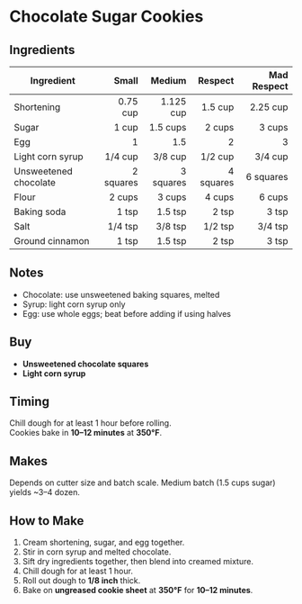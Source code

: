 # Chocolate Sugar Cookies

## Ingredients

| Ingredient            | Small | Medium | Respect | Mad Respect |
|------------------------|------------:|---------------:|-------------:|-------------:|
| Shortening             |   0.75 cup  |   1.125 cup    |   1.5 cup    |   2.25 cup   |
| Sugar                  |   1 cup     |   1.5 cups     |   2 cups     |   3 cups     |
| Egg                    |   1         |   1.5          |   2          |   3          |
| Light corn syrup       |   1/4 cup   |   3/8 cup      |   1/2 cup    |   3/4 cup    |
| Unsweetened chocolate  |   2 squares |   3 squares    |   4 squares  |   6 squares  |
| Flour                  |   2 cups    |   3 cups       |   4 cups     |   6 cups     |
| Baking soda            |   1 tsp     |   1.5 tsp      |   2 tsp      |   3 tsp      |
| Salt                   |   1/4 tsp   |   3/8 tsp      |   1/2 tsp    |   3/4 tsp    |
| Ground cinnamon        |   1 tsp     |   1.5 tsp      |   2 tsp      |   3 tsp      |

## Notes

- Chocolate: use unsweetened baking squares, melted  
- Syrup: light corn syrup only  
- Egg: use whole eggs; beat before adding if using halves

## Buy

- **Unsweetened chocolate squares**
- **Light corn syrup**

## Timing

Chill dough for at least 1 hour before rolling.  
Cookies bake in **10–12 minutes** at **350°F**.

## Makes

Depends on cutter size and batch scale. Medium batch (1.5 cups sugar) yields ~3–4 dozen.

## How to Make

1. Cream shortening, sugar, and egg together.  
2. Stir in corn syrup and melted chocolate.  
3. Sift dry ingredients together, then blend into creamed mixture.  
4. Chill dough for at least 1 hour.  
5. Roll out dough to **1/8 inch** thick.  
6. Bake on **ungreased cookie sheet** at **350°F** for **10–12 minutes**.
